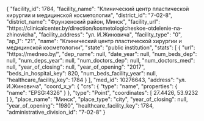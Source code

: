 {
    "facility_id": 1784,
    "facility_name": "Клинический центр пластической хирургии и медицинской косметологии",
    "district_id": "7-02-8",
    "district_name": "Фрунзенский район, Минск",
    "facility_url": "https:\/\/clinicalcenter.by\/direction\/kosmetologicheskoe-otdelenie-na-zhinovicha",
    "facility_address": "ул. И.Жиновича",
    "facility_type": "0",
    "ap_1": "21",
    "name": "Клинический центр пластической хирургии и медицинской косметологии",
    "state": "public institution",
    "stats": [
        {
            "url": "https:\/\/medneo.by\/",
            "dep_name": null,
            "date_year": null,
            "num_beds_dep": null,
            "num_deps_year": null,
            "num_doctors_dep": null,
            "num_doctors_med": null,
            "year_of_closing": null,
            "year_of_opening": "2017",
            "beds_in_hospital_key": 820,
            "num_beds_facility_year": null,
            "healthcare_facility_key": 1784
        }
    ],
    "med_id": 10276643,
    "address": "ул. И.Жиновича",
    "coord_x_y": {
        "crs": {
            "type": "name",
            "properties": {
                "name": "EPSG:4326"
            }
        },
        "type": "Point",
        "coordinates": [
            27.4426,
            53.9232
        ]
    },
    "place_name": "Минск",
    "place_type": "city",
    "year_of_closing": null,
    "year_of_opening": "1980",
    "healthcare_facility_key": 1784,
    "administrative_division_id": "7-02-8"
}